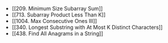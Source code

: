 - [[209. Minimum Size Subarray Sum]]
- [[713. Subarray Product Less Than K]]
- [[1004. Max Consecutive Ones III]]
- [[340. Longest Substring with At Most K Distinct Characters]]
- [[438. Find All Anagrams in a String]]